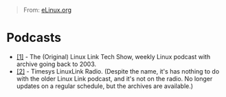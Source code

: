 > From: [eLinux.org](http://eLinux.org/Podcasts "http://eLinux.org/Podcasts")


# Podcasts



-   [[1]](http://tllts.org) - The (Original) Linux Link Tech Show,
    weekly Linux podcast with archive going back to 2003.
-   [[2]](http://www.timesys.com/resources/podcast) - Timesys LinuxLink
    Radio. (Despite the name, it's has nothing to do with the older
    Linux Link podcast, and it's not on the radio. No longer updates on
    a regular schedule, but the archives are available.)


